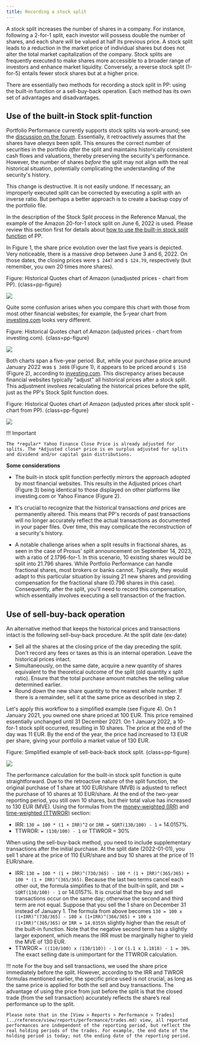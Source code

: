 ```yaml
---
title: Recording a stock split
---
```


A stock split increases the number of shares in a company. For instance, following a 2-for-1 split, each investor will possess double the number of shares, and each share will be valued at half its previous price. A stock split leads to a reduction in the market price of individual shares but does not alter the total market capitalization of the company. Stock splits are frequently executed to make shares more accessible to a broader range of investors and enhance market liquidity. Conversely, a reverse stock split (1-for-5) entails fewer stock shares but at a higher price.

There are essentially two methods for recording a stock split in PP: using the built-in function or a sell-buy-back operation. Each method has its own set of advantages and disadvantages.

## Use of the built-in Stock split-function

Portfolio Performance currently supports stock splits via work-around; see the [discussion on the forum](https://forum.portfolio-performance.info/t/aktiensplit-buchen/11758). Essentially, it retroactively assumes that the shares have *always* been split. This ensures the correct number of securities in the portfolio *after* the split and maintains historically consistent cash flows and valuations, thereby preserving the security's performance. However, the number of shares *before* the split may not align with the real historical situation, potentially complicating the understanding of the security's history.

This change is destructive. It is not easily undone. If necessary, an improperly executed split can be corrected by executing a split with an inverse ratio. But perhaps a better approach is to create a backup copy of the portfolio file.

In the description of the Stock Split process in the Reference Manual, the example of the Amazon 20-for-1 stock split on June 6, 2022 is used. Please review this section first for details about [how to use the built-in stock split function](../reference/view/securities/context-menu.md#stock-split) of PP.

In Figure 1, the share price evolution over the last five years is depicted. Very noticeable, there is a massive drop between June 3 and 6, 2022. On those dates, the closing prices were `$ 2447` and `$ 124.79`, respectively (but remember, you own 20 times more shares).

Figure: Historical Quotes chart of Amazon (unadjusted prices - chart from PP). {class=pp-figure}

![](../reference/view/securities/images/split-stock-amazon-unadjusted-PP.png)


Quite some confusion arises when you compare this chart with those from most other financial websites; for example, the 5-year chart from [investing.com](https://www.investing.com/equities/amazon-com-inc) looks very different.

Figure: Historical Quotes chart of Amazon (adjusted prices - chart from investing.com). {class=pp-figure}

![](./images/split-stock-amazon-adjusted-investing.png)

Both charts span a five-year period. But, while your purchase price around January 2022 was `$ 3408` (Figure 1), it appears to be priced around `$ 150` (Figure 2), according to [investing.com](https://www.investing.com/equities/amazon-com-inc). This discrepancy arises because financial websites typically "adjust" all historical prices after a stock split. This adjustment involves recalculating the historical prices before the split, just as the PP's Stock Split function does.

Figure: Historical Quotes chart of Amazon (adjusted prices after stock split - chart from PP). {class=pp-figure}

![](../reference/view/securities/images/split-stock-amazon-adjusted-PP.png)

!!! Important

    The *regular* Yahoo Finance Close Price is already adjusted for splits. The *Adjusted close* price is en surplus adjusted for splits and dividend and/or capital gain distributions.


**Some considerations**

- The built-in stock split function perfectly mirrors the approach adopted by most financial websites. This results in the Adjusted prices chart (Figure 3) being identical to those displayed on other platforms like investing.com or Yahoo Finance (Figure 2).

- It's crucial to recognize that the historical transactions *and* prices are permanently altered. This means that PP's records of past transactions will no longer accurately reflect the actual transactions as documented in your paper files. Over time, this may complicate the reconstruction of a security's history.

- A notable challenge arises when a split results in fractional shares, as seen in the case of Prosus' split announcement on September 14, 2023, with a ratio of 2.1796-for-1. In this scenario, 10 existing shares would be split into 21.796 shares. While Portfolio Performance can handle fractional shares, most brokers or banks cannot. Typically, they would adapt to this particular situation by issuing 21 new shares and providing compensation for the fractional share (0.796 shares in this case). Consequently, after the split, you'll need to record this compensation, which essentially involves executing a sell transaction of the fraction.

## Use of sell-buy-back operation

An alternative method that keeps the historical prices and transactions intact is the following sell-buy-back procedure. At the split date (ex-date)

- Sell all the shares at the closing price of the day preceding the split. Don't record any fees or taxes as this is an  internal operation. Leave the historical prices intact.
- Simultaneously, on the same date, acquire a new quantity of shares equivalent to the theoretical outcome of the split (old quantity x split ratio). Ensure that the total purchase amount matches the selling value determined earlier.
- Round down the new share quantity to the nearest whole number. If there is a remainder, sell it at the same price as described in step 2.

Let's apply this workflow to a simplified example (see Figure 4). On 1 January 2021, you owned one share priced at 100 EUR. This price remained essentially unchanged until 31 December 2021. On 1 January 2022, a 10-for-1 stock split occurred, resulting in 10 shares. The price at the end of the day was 11 EUR. By the end of the year, the price had increased to 13 EUR per share, giving your portfolio a market value of 130 EUR.

Figure: Simplified example of sell-back-back stock split. {class=pp-figure}

![](./images/stock-split-sell-buy-back-method.svg)

The performance calculation for the built-in stock split function is quite straightforward. Due to the retroactive nature of the split function, the original purchase of 1 share at 100 EUR/share (MVB) is adjusted to reflect the purchase of 10 shares at 10 EUR/share. At the end of the two-year reporting period, you still own 10 shares, but their total value has increased to 130 EUR (MVE). Using the formulas from the [money-weighted (IRR)](../concepts/performance/money-weighted.md) and [time-weighted (TTWROR)](../concepts/performance/time-weighted.md) section:

- IRR: `130 = 100 * (1 + IRR)^2` or `IRR = SQRT(130/100) - 1` = 14.0157%.
- TTWROR: `= (130/100) - 1` or TTWROR = 30%

When using the sell-buy-back method, you need to include supplementary transactions after the initial purchase. At the split date (2022-01-01), you sell 1 share at the price of 110 EUR/share and buy 10 shares at the price of 11 EUR/share. 

- IRR: `130 = 100 * (1 + IRR)^(730/365) - 100 * (1 + IRR)^(365/365) + 100 * (1 + IRR)^(365/365)`. Because the last two terms cancel each other out, the formula simplifies to that of the built-in split, and `IRR = SQRT(130/100) - 1` or 14.0157%. It is crucial that the buy and sell transactions occur on the same day;  otherwise the second and third term are not equal. Suppose that you sell the 1 share on December 31 instead of January 1. The formula from above becomes `130 = 100 x (1+IRR)^(730/365) - 100 x (1+IRR)^(366/365) + 100 x (1+IRR)^(365/365)` or `IRR = 14.0355%` slightly higher than the result of the built-in function. Note that the negative second term has a slightly larger exponent, which means the IRR must be marginally higher to yield the MVE of 130 EUR.
- TTWROR `= ((110/100) x (130/110)) - 1` or `(1.1 x 1.1818) - 1 = 30%`. The exact selling date is unimportant for the TTWROR calculation.

!!! note
    For the buy and sell transactions, we used the share price immediately before the split.  However, according to the IRR and TWROR formulas mentioned earlier, the specific price used is not crucial, as long as the same price is applied for both the sell and buy transactions. The advantage of using the price from just before the split is that the closed trade (from the sell transaction) accurately reflects the share’s real performance up to the split.

    Please note that in the [View > Reports > Performance > Trades](../reference/view/reports/performance/trades.md) view, all reported performances are independent of the reporting period, but reflect the real holding periods of the trades. For example, the end date of the holding period is today; not the ending date of the reporting period.